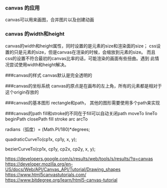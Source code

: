 ### canvas 的应用
canvas可以用来画图，合并图片以及创建动画

### canvas 的width和height
canvas的width和height属性，同时设置的是元素的size和渲染面的size；
css设置的只是元素的size，但是canvas在渲染的时候，会缩放到元素的size。
而且css的设置不符合最初的canvas比率的话，可能渲染的画面有些扭曲。遇到
此情况尝试使用width和height解决。

###canvas的样式
canvas默认是完全透明的


###canvas的坐标系统
canvas的原点是在画布的左上角，所有的元素都是相对于这个origin存放的

###canvas的基本图形
rectangle和path， 其他的图形需要使用多个path来实现


###canvas的path
fill和stroke的不同在于fill可以自动关闭path
moveTo
lineTo
beginPath
closePath
fill
stroke
arc
arcTo
>
 radians（弧度）= (Math.PI/180)*degrees;

quadraticCurveTo(cp1x, cp1y, x, y);

bezierCurveTo(cp1x, cp1y, cp2x, cp2y, x, y);










https://developers.google.com/s/results/web/tools/s/results/?q=canvas
https://developer.mozilla.org/en-US/docs/Web/API/Canvas_API/Tutorial/Drawing_shapes
https://www.html5canvastutorials.com/
https://www.bitdegree.org/learn/html5-canvas-tutorial